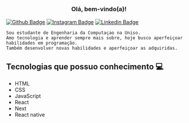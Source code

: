 <h3 align="center">  <br>

Olá, bem-vindo(a)!
<br>

</h3>

[![Github Badge](https://img.shields.io/badge/-Facebook-blue?style=for-the-badge&logo=Facebook&logoColor=white&link=https://www.facebook.com/samuel.guilherme.3)](https://www.facebook.com/samuel.guilherme.3)
[![Instagram Badge](https://img.shields.io/badge/-instagram-red?style=for-the-badge&logo=instagram&logoColor=white&link=https://www.instagram.com/sg.gui/)](https://www.instagram.com/sg.gui/)
[![Linkedin Badge](https://img.shields.io/badge/-Linkedin-blue?style=for-the-badge&logo=Linkedin&logoColor=white&link=https://www.linkedin.com/in/samuel-rodrigues-49545316a/)](https://www.linkedin.com/in/samuel-rodrigues-49545316a/)

```
Sou estudante de Engenharia da Computaçao na Uniso.
Amo tecnologia e aprender sempre mais sobre, hoje busco aperfeiçoar habilidades em programação.
Também desenvolver novas habilidades e aperfeiçoar as adquiridas.
```

## Tecnologias que possuo conhecimento 💻

  - HTML
  - CSS
  - JavaScript
  - React
  - Next
  - React native
